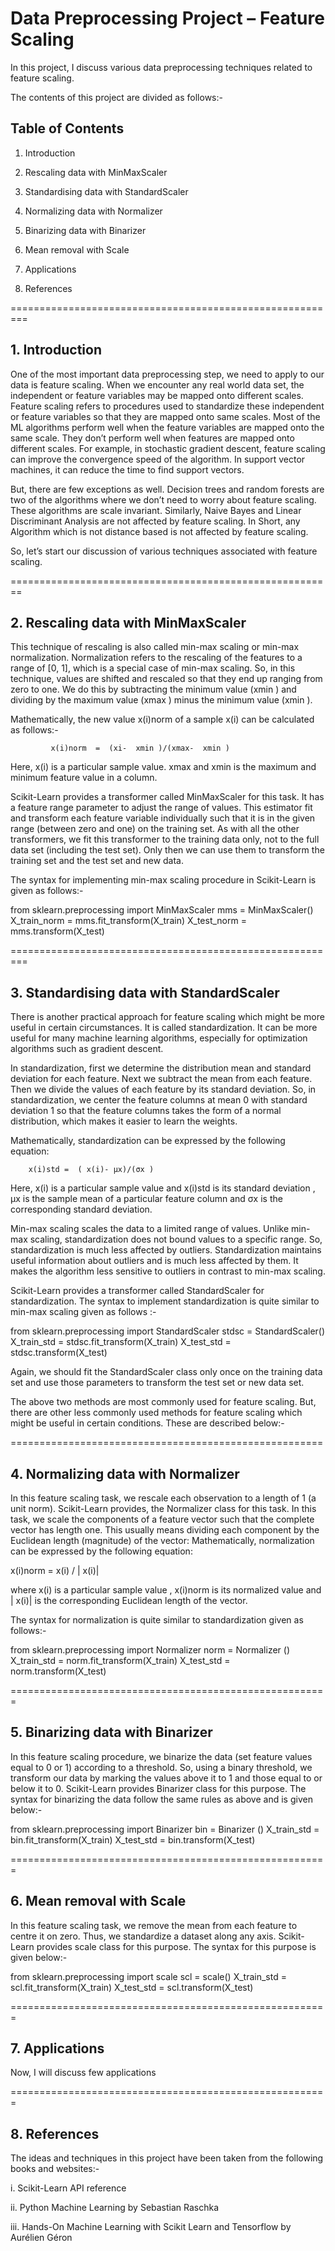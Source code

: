 # Data Preprocessing Project – Feature Scaling

In this project, I discuss various data preprocessing techniques related to feature scaling.


The contents of this project are divided as follows:-

## Table of Contents

1.	Introduction

2.	Rescaling data with MinMaxScaler

3.	Standardising data with StandardScaler

4.	Normalizing data with Normalizer

5.	Binarizing data with Binarizer

6.	Mean removal with Scale

7.	Applications

8.	References

=========================================================

## 1. Introduction
One of the most important data preprocessing step, we need to apply to our data is feature scaling. When we encounter any real world data set, the independent or feature variables may be mapped onto different scales.  Feature scaling refers to procedures used to standardize these independent or feature variables so that they are mapped onto same scales.
Most of the ML algorithms perform well when the feature variables are mapped onto the same scale. They don’t perform well when features are mapped onto different scales. For example, in stochastic gradient descent, feature scaling can improve the convergence speed of the algorithm. In support vector machines, it can reduce the time to find support vectors. 

But, there are few exceptions as well. Decision trees and random forests are two of the algorithms where we don’t need to worry about feature scaling. These algorithms are scale invariant. Similarly, Naive Bayes and Linear Discriminant Analysis are not affected by feature scaling. In Short, any Algorithm which is not distance based is not affected by feature scaling.

So, let’s start our discussion of various techniques associated with feature scaling.

========================================================

## 2. Rescaling data with MinMaxScaler
This technique of rescaling is also called min-max scaling or min-max normalization. Normalization refers to the rescaling of the features to a range of [0, 1], which is a special case of min-max scaling. So, in this technique, values are shifted and rescaled so that they end up ranging from zero to one. We do this by subtracting the minimum value (xmin ) and dividing by the maximum value (xmax ) minus the minimum value (xmin ). 

Mathematically, the new value x(i)norm of a sample x(i) can be calculated as follows:-
 
		     x(i)norm  =  (xi-  xmin )/(xmax-  xmin )
	
Here, x(i) is a particular sample value. xmax and xmin is the maximum and minimum feature value in a column.	
	
Scikit-Learn provides a transformer called MinMaxScaler for this task. It has a feature range parameter to adjust the range of values. This estimator fit and transform each feature variable individually such that it is in the given range (between zero and one) on the training set. As with all the other transformers, we fit this transformer to the training data only, not to the full data set (including the test set). Only then we can use them to transform the training set and the test set and new data.

The syntax for implementing min-max scaling procedure in Scikit-Learn is given as follows:- 


from sklearn.preprocessing import MinMaxScaler
mms = MinMaxScaler()
X_train_norm = mms.fit_transform(X_train)
X_test_norm = mms.transform(X_test)

=========================================================

## 3. Standardising data with StandardScaler
There is another practical approach for feature scaling which might be more useful in certain circumstances. It is called standardization. It can be more useful for many machine learning algorithms, especially for optimization algorithms such as gradient descent.

In standardization, first we determine the distribution mean and standard deviation for each feature. Next we subtract the mean from each feature. Then we divide the values of each feature by its standard deviation. So, in standardization, we center the feature columns at mean 0 with standard deviation 1 so that the feature columns takes the form of a normal distribution, which makes it easier to learn the weights. 

Mathematically, standardization can be expressed by the following equation: 


		x(i)std =  ( x(i)- μx)/(σx )


Here, x(i) is a particular sample value and x(i)std is its standard deviation , μx is the sample mean of a particular feature column and σx is the corresponding standard deviation.


Min-max scaling scales the data to a limited range of values. Unlike min-max scaling, standardization does not bound values to a specific range. So, standardization is much less affected by outliers. Standardization maintains useful information about outliers and is much less affected by them. It makes the algorithm less sensitive to outliers in contrast to min-max scaling. 

Scikit-Learn provides a transformer called StandardScaler for standardization. The syntax to implement standardization is quite similar to min-max scaling given as follows :-


from sklearn.preprocessing import StandardScaler
stdsc = StandardScaler()
X_train_std = stdsc.fit_transform(X_train)
X_test_std = stdsc.transform(X_test)


Again, we should fit the StandardScaler class only once on the training data set and use those parameters to transform the test set or new data set.

The above two methods are most commonly used for feature scaling. But, there are other less commonly used methods for feature scaling which might be useful in certain conditions. These are described below:-

======================================================


## 4. Normalizing data with Normalizer
In this feature scaling task, we rescale each observation to a length of 1 (a unit norm). Scikit-Learn provides, the Normalizer class for this task. In this task, we scale the components of a feature vector such that the complete vector has length one. This usually means dividing each component by the Euclidean length (magnitude) of the vector:
Mathematically, normalization can be expressed by the following equation: 

x(i)norm =   x(i) / | x(i)|

where  x(i) is a particular sample value , x(i)norm is its normalized value and | x(i)| is the corresponding Euclidean length of the vector. 

The syntax for normalization is quite similar to standardization given as follows:-

from sklearn.preprocessing import Normalizer
norm = Normalizer ()
X_train_std = norm.fit_transform(X_train)
X_test_std = norm.transform(X_test)

=======================================================

## 5. Binarizing data with Binarizer
In this feature scaling procedure, we binarize the data (set feature values equal to 0 or 1) according to a threshold. So, using a binary threshold, we transform our data by marking the values above it to 1 and those equal to or below it to 0. Scikit-Learn provides Binarizer class for this purpose. 
The syntax for binarizing the data follow the same rules as above and is given below:-

from sklearn.preprocessing import Binarizer
bin = Binarizer ()
X_train_std = bin.fit_transform(X_train)
X_test_std = bin.transform(X_test)


=======================================================


## 6. Mean removal with Scale
In this feature scaling task, we remove the mean from each feature to centre it on zero. Thus, we standardize a dataset along any axis. Scikit-Learn provides scale class for this purpose. The syntax for this purpose is given below:-

from sklearn.preprocessing import scale
scl = scale()
X_train_std = scl.fit_transform(X_train)
X_test_std = scl.transform(X_test)

=======================================================

## 7. Applications


Now, I will discuss few applications

=======================================================



## 8. References


The ideas and techniques in this project have been taken from the following books and websites:-

i.	Scikit-Learn API reference

ii.	Python Machine Learning by Sebastian Raschka

iii.	Hands-On Machine Learning with Scikit Learn and Tensorflow by Aurélien Géron 





